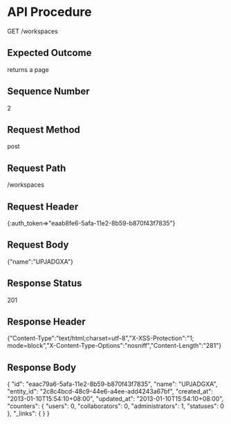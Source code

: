 # API Procedure
GET /workspaces
## Expected Outcome
returns a page
## Sequence Number
2
## Request Method
post
## Request Path
/workspaces
## Request Header
{:auth_token=>"eaab8fe6-5afa-11e2-8b59-b870f43f7835"}
## Request Body
{"name":"UPJADGXA"}

## Response Status
201
## Response Header
{"Content-Type":"text/html;charset=utf-8","X-XSS-Protection":"1; mode=block","X-Content-Type-Options":"nosniff","Content-Length":"281"}

## Response Body
{
  "id": "eaac79a6-5afa-11e2-8b59-b870f43f7835",
  "name": "UPJADGXA",
  "entity_id": "2c8c4bcd-48c9-44e6-a4ee-add4243a67bf",
  "created_at": "2013-01-10T15:54:10+08:00",
  "updated_at": "2013-01-10T15:54:10+08:00",
  "counters": {
    "users": 0,
    "collaborators": 0,
    "administrators": 1,
    "statuses": 0
  },
  "_links": {
  }
}
